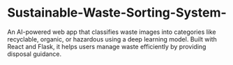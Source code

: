 # Sustainable-Waste-Sorting-System-
An AI-powered web app that classifies waste images into categories like recyclable, organic, or hazardous using a deep learning model. Built with React and Flask, it helps users manage waste efficiently by providing disposal guidance.
